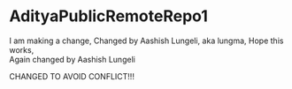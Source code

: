 # AdityaPublicRemoteRepo1

I am making a change,
Changed by Aashish Lungeli, aka lungma,
Hope this works,  
Again changed by Aashish Lungeli

CHANGED TO AVOID CONFLICT!!!
